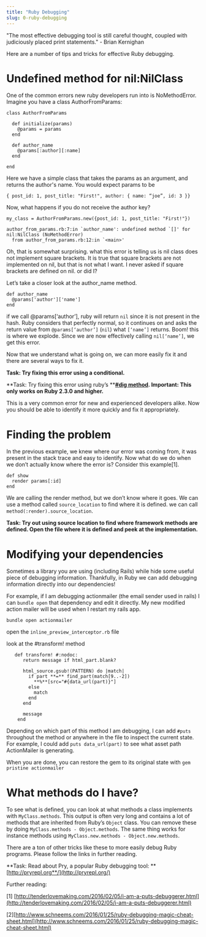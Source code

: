 ```yaml
---
title: "Ruby Debugging"
slug: 0-ruby-debugging
---
```


"The most effective debugging tool is still careful thought, coupled with judiciously placed print statements." - Brian Kernighan

Here are a number of tips and tricks for effective Ruby debugging.

# Undefined method for nil:NilClass

One of the common errors new ruby developers run into is NoMethodError. Imagine you have a class AuthorFromParams:

```
class AuthorFromParams

  def initialize(params)
    @params = params
  end

  def author_name
    @params[:author][:name]
  end

end
```

Here we have a simple class that takes the params as an argument, and returns the author's name. You would expect params to be

`{ post_id: 1, post_title: "First!", author: { name: “joe”, id: 3 }}`

Now, what happens if you do not receive the author key?

```
my_class = AuthorFromParams.new({post_id: 1, post_title: "First!"})

author_from_params.rb:7:in `author_name': undefined method `[]' for nil:NilClass (NoMethodError)
  from author_from_params.rb:12:in `<main>'
```

Oh, that is somewhat surprising. what this error is telling us is nil class does not implement square brackets. It is true that square brackets are not implemented on nil, but that is not what I want. I never asked if square brackets are defined on nil. or did I?

Let’s take a closer look at the author_name method.

```
def author_name
  @params['author']['name']
end
```

if we call @params[‘author’], ruby will return `nil` since it is not present in the hash. Ruby considers that perfectly normal, so it continues on and asks the return value from `@params[‘author’]` (`nil`) what `[‘name’]` returns. Boom! this is where we explode. Since we are now effectively calling `nil[‘name’]`, we get this error.

Now that we understand what is going on, we can more easily fix it and there are several ways to fix it.

**Task: Try fixing this error using a conditional.**

**Task: Try fixing this error using ruby’s ****[#dig method](http://ruby-doc.org/core-2.3.0/Hash.html#method-i-dig). Important: This only works on Ruby 2.3.0 and higher.**

This is a very common error for new and experienced developers alike. Now you should be able to identify it more quickly and fix it appropriately.

# Finding the problem

In the previous example, we knew where our error was coming from, it was present in the stack trace and easy to identify. Now what do we do when we don’t actually know where the error is? Consider this example[1].

```
def show
  render params[:id]
end
```

We are calling the render method, but we don’t know where it goes. We can use a method called `source_location` to find where it is defined. we can call `method(:render).source_location`.

**Task: Try out using source location to find where framework methods are defined. Open the file where it is defined and peek at the implementation.**

# Modifying your dependencies

Sometimes a library you are using (including Rails) while hide some useful piece of debugging information. Thankfully, in Ruby we can add debugging information directly into our dependencies!

For example, if I am debugging actionmailer (the email sender used in rails) I can `bundle open` that dependency and edit it directly. My new modified action mailer will be used when I restart my rails app.

`bundle open actionmailer`

open the `inline_preview_interceptor.rb` file

look at the #transform! method

```
   def transform! #:nodoc:                                                                                              
      return message if html_part.blank?                                                                                 

      html_source.gsub!(PATTERN) do |match|                                                                              
        if part **=** find_part(match[9..-2])                                                                                
          **%**[src="#{data_url(part)}"]                                                                                     
        else                                                                                                             
          match                                                                                                          
        end                                                                                                              
      end                                                                                                                

      message                                                                                                            
    end   
```

Depending on which part of this method I am debugging, I can add `#puts` throughout the method or anywhere in the file to inspect the current state. For example, I could add `puts data_url(part)` to see what asset path ActionMailer is generating.

When you are done, you can restore the gem to its original state with `gem pristine actionmailer`

# What methods do I have?

To see what is defined, you can look at what methods a class implements with `MyClass.methods`. This output is often very long and contains a lot of methods that are inherited from Ruby’s `Object` class. You can remove these by doing `MyClass.methods - Object.methods`. The same thing works for instance methods using `MyClass.new.methods - Object.new.methods`.

There are a ton of other tricks like these to more easily debug Ruby programs. Please follow the links in further reading.

**Task: Read about Pry, a popular Ruby debugging tool: **[http://pryrepl.org**/](http://pryrepl.org/)

Further reading:

[1] [http://tenderlovemaking.com/2016/02/05/i-am-a-puts-debuggerer.html](http://tenderlovemaking.com/2016/02/05/i-am-a-puts-debuggerer.html)

[2][http://www.schneems.com/2016/01/25/ruby-debugging-magic-cheat-sheet.html](http://www.schneems.com/2016/01/25/ruby-debugging-magic-cheat-sheet.html)

